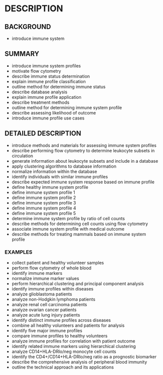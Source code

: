 # DESCRIPTION

## BACKGROUND

- introduce immune system

## SUMMARY

- introduce immune system profiles
- motivate flow cytometry
- describe immune status determination
- explain immune profile classification
- outline method for determining immune status
- describe database analysis
- explain immune profile application
- describe treatment methods
- outline method for determining immune system profile
- describe assessing likelihood of outcome
- introduce immune profile use cases

## DETAILED DESCRIPTION

- introduce methods and materials for assessing immune system profiles
- describe performing flow cytometry to determine leukocyte subsets in circulation
- generate information about leukocyte subsets and include in a database
- apply clustering algorithms to database information
- normalize information within the database
- identify individuals with similar immune profiles
- describe expected immune system response based on immune profile
- define healthy immune system profile
- define immune system profile 1
- define immune system profile 2
- define immune system profile 3
- define immune system profile 4
- define immune system profile 5
- determine immune system profile by ratio of cell counts
- describe methods for determining cell counts using flow cytometry
- associate immune system profile with medical outcome
- describe methods for treating mammals based on immune system profile

### EXAMPLES

- collect patient and healthy volunteer samples
- perform flow cytometry of whole blood
- identify immune markers
- normalize immune marker values
- perform hierarchical clustering and principal component analysis
- identify immune profiles within diseases
- analyze glioblastoma patients
- analyze non-Hodgkin lymphoma patients
- analyze renal cell carcinoma patients
- analyze ovarian cancer patients
- analyze acute lung injury patients
- identify distinct immune profiles across diseases
- combine all healthy volunteers and patients for analysis
- identify five major immune profiles
- compare immune profiles to healthy volunteers
- analyze immune profiles for correlation with patient outcome
- identify related immune markers using hierarchical clustering
- analyze CD14+HLA-DRlo/neg monocyte cell counts
- identify the CD4+/CD14+HLA-DRlo/neg ratio as a prognostic biomarker
- describe the comprehensive analysis of peripheral blood immunity
- outline the technical approach and its applications


